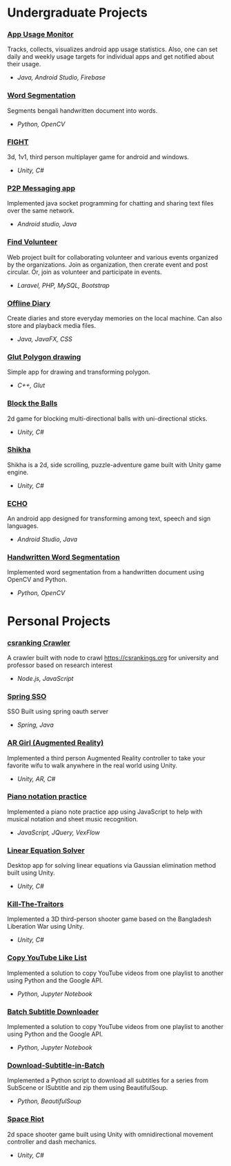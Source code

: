 # Undergraduate Projects

### [App Usage Monitor](https://github.com/diptodeydip/App_Usage_Tracker)
Tracks, collects, visualizes android app usage statistics. Also, one can set daily and weekly usage targets for individual apps and get notified about their usage.
- *Java, Android Studio, Firebase*

### [Word Segmentation](https://github.com/Partha-Sarker/Bangla-handwritten-word-segmentation-from-document)
Segments bengali handwritten document into words.
- *Python, OpenCV*

### [FIGHT](https://github.com/Partha-Sarker/Fighting-Game-3d-Multiplayer-Unity3d)
3d, 1v1, third person multiplayer game for android and windows.
- *Unity, C#*

### [P2P Messaging app](https://github.com/Partha-Sarker/Peer-2-Peer-messaging-app)
Implemented java socket programming for chatting and sharing text files over the same network.
- *Android studio, Java*

### [Find Volunteer](https://github.com/Partha-Sarker/Find-Volunteer-Web-Project-using-Laravel)
Web project built for collaborating volunteer and various events organized by the organizations. Join as organization, then crerate event and post circular. Or, join as volunteer and participate in events.
- *Laravel, PHP, MySQL, Bootstrap*

### [Offline Diary](https://github.com/Partha-Sarker/Bangla-handwritten-word-segmentation-from-document)
Create diaries and store everyday memories on the local machine. Can also store and playback media files.
- *Java, JavaFX, CSS*

### [Glut Polygon drawing](https://github.com/Partha-Sarker/Glut-Polygon-Drawing)
Simple app for drawing and transforming polygon.
- *C++, Glut*

### [Block the Balls](https://github.com/Partha-Sarker/Block-The-Balls-Project-250)
2d game for blocking multi-directional balls with uni-directional sticks.
- *Unity, C#*

### [Shikha](https://github.com/Partha-Sarker/Shikha)
Shikha is a 2d, side scrolling, puzzle-adventure game built with Unity game engine.
- *Unity, C#*

### [ECHO](https://github.com/Boorhan/Echo-Sign-Language-Interpreter)
An android app designed for transforming among text, speech and sign languages.
- *Android Studio, Java*

### [Handwritten Word Segmentation](https://github.com/Partha-Sarker/Bangla-handwritten-word-segmentation-from-document)
Implemented word segmentation from a handwritten document using OpenCV and Python.
- *Python, OpenCV*

# Personal Projects

### [csranking Crawler](https://github.com/Partha-Sarker/cs-ranking-crawler)
A crawler built with node to crawl https://csrankings.org for university and professor based on research interest
- *Node.js, JavaScript*

### [Spring SSO](https://github.com/Partha-Sarker/cs-ranking-crawler)
SSO Built using spring oauth server
- *Spring, Java*

### [AR Girl (Augmented Reality)](https://github.com/Partha-Sarker/AR-Girl)
Implemented a third person Augmented Reality controller to take your favorite wifu to walk anywhere in the real world using Unity.
- *Unity, AR, C#*

### [Piano notation practice](https://github.com/Partha-Sarker/Piano-Note-Practice-html-js)
Implemented a piano note practice app using JavaScript to help with musical notation and sheet music recognition.
- *JavaScript, JQuery, VexFlow*

### [Linear Equation Solver](https://github.com/Partha-Sarker/Solve-Linear-Euations-and-Draw-Petri-Net-Using-Unity)
Desktop app for solving linear equations via Gaussian elimination method built using Unity.
- *Unity, C#*

### [Kill-The-Traitors](https://github.com/Partha-Sarker/Kill-The-Traitors)
Implemented a 3D third-person shooter game based on the Bangladesh Liberation War using Unity.
- *Unity, C#*

### [Copy YouTube Like List](https://github.com/Partha-Sarker/youtube-playlist-copier)
Implemented a solution to copy YouTube videos from one playlist to another using Python and the Google API.
- *Python, Jupyter Notebook*

### [Batch Subtitle Downloader](https://github.com/Partha-Sarker/youtube-playlist-copier)
Implemented a solution to copy YouTube videos from one playlist to another using Python and the Google API.
- *Python, Jupyter Notebook*

### [Download-Subtitle-in-Batch](https://github.com/Partha-Sarker/Download-Subtitle-in-Batch)
Implemented a Python script to download all subtitles for a series from SubScene or ISubtitle and zip them using BeautifulSoup.
- *Python, BeautifulSoup*

### [Space Riot](https://github.com/Partha-Sarker/Space-Riot)
2d space shooter game built using Unity with omnidirectional movement controller and dash mechanics.
- *Unity, C#*